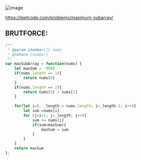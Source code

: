 ![image](https://user-images.githubusercontent.com/11494733/205441584-ab60e28f-ec63-4c10-af26-60122f83186f.png)

https://leetcode.com/problems/maximum-subarray/

## BRUTFORCE:

```javascript
/**
 * @param {number[]} nums
 * @return {number}
 */
var maxSubArray = function(nums) {
    let maxSum = -9999
    if(nums.length == 1){
        return nums[0]
    }
    if(nums.length == 2){
        return nums[0] + nums[1]
    }
    
    for(let i=0, _length = nums.length; i<_length-1; i++){
        let sum =nums[i]
        for (j=i+1; j<_length; j++){
            sum += nums[j]
            if(sum>maxSum){
                maxSum = sum
            }
        }
    }
    return maxSum
};
```
